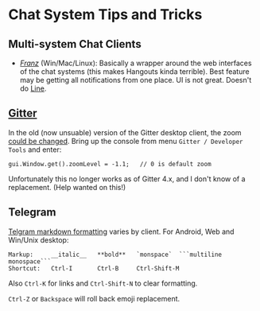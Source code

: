 Chat System Tips and Tricks
===========================

Multi-system Chat Clients
-------------------------

* *[Franz](http://meetfranz.com/)* (Win/Mac/Linux): Basically a wrapper around
  the web interfaces of the chat systems (this makes Hangouts kinda terrible).
  Best feature may be getting all notifications from one place.
  UI is not great. Doesn't do [Line](https://line.me).

[Gitter]
--------

In the old (now unsuable) version of the Gitter desktop client, the
zoom [could be changed][gitter-zoom]. Bring up the console from menu
`Gitter / Developer Tools` and enter:

    gui.Window.get().zoomLevel = -1.1;   // 0 is default zoom

Unfortunately this no longer works as of Gitter 4.x, and I don't know
of a replacement. (Help wanted on this!)


Telegram
--------

[Telgram markdown formatting][tel-md] varies by client. For Android,
Web and Win/Unix desktop:

    Markup:     __italic__   **bold**   `monspace`  ```multiline monospace```
    Shortcut:   Ctrl-I       Ctrl-B     Ctrl-Shift-M

Also `Ctrl-K` for links and `Ctrl-Shift-N` to clear formatting.

`Ctrl-Z` or `Backspace` will roll back emoji replacement.



[Gitter]: https://gitter.im/apps
[gitter-zoom]: https://gist.github.com/MadLittleMods/fd8cebe7e370a471b073
[tel-md]: http://telegra.ph/markdown-07-07
